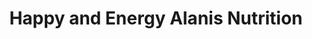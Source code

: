 ---
title: "Happy and Energy Alanis Nutrition"
url: /lakeside/happy-and-energy-alanis-nutrition/
shop: Nahrungsergänzung
---